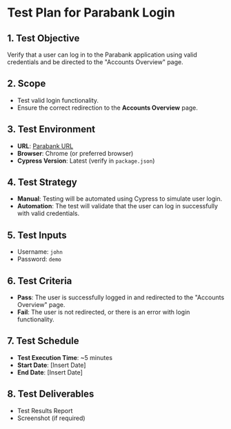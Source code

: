 # Test Plan for Parabank Login

## 1. Test Objective

Verify that a user can log in to the Parabank application using valid credentials and be directed to the "Accounts Overview" page.

## 2. Scope

- Test valid login functionality.
- Ensure the correct redirection to the **Accounts Overview** page.

## 3. Test Environment

- **URL**: [Parabank URL](https://parabank.parasoft.com/parabank/index.htm)
- **Browser**: Chrome (or preferred browser)
- **Cypress Version**: Latest (verify in `package.json`)

## 4. Test Strategy

- **Manual**: Testing will be automated using Cypress to simulate user login.
- **Automation**: The test will validate that the user can log in successfully with valid credentials.

## 5. Test Inputs

- Username: `john`
- Password: `demo`

## 6. Test Criteria

- **Pass**: The user is successfully logged in and redirected to the "Accounts Overview" page.
- **Fail**: The user is not redirected, or there is an error with login functionality.

## 7. Test Schedule

- **Test Execution Time**: ~5 minutes
- **Start Date**: [Insert Date]
- **End Date**: [Insert Date]

## 8. Test Deliverables

- Test Results Report
- Screenshot (if required)
